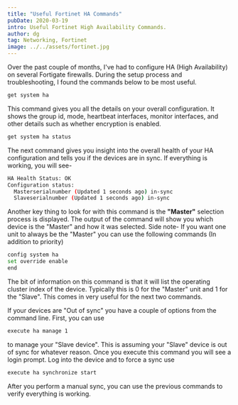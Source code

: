 ```yaml
---
title: "Useful Fortinet HA Commands"
pubDate: 2020-03-19
intro: Useful Fortinet High Availability Commands.
author: dg
tag: Networking, Fortinet
image: ../../assets/fortinet.jpg
---
```


Over the past couple of months, I've had to configure HA (High Availability) on several Fortigate firewalls. During the setup process and troubleshooting, I found the commands below to be most useful.

```bash
get system ha
```

This command gives you all the details on your overall configuration. It shows the group id, mode, heartbeat interfaces, monitor interfaces, and other details such as whether encryption is enabled.

```bash
get system ha status
```

The next command gives you insight into the overall health of your HA configuration and tells you if the devices are in sync. If everything is working, you will see-

```bash
HA Health Status: OK  
Configuration status:  
  Masterserialnumber (Updated 1 seconds ago) in-sync  
  Slaveserialnumber (Updated 1 seconds ago) in-sync
```

Another key thing to look for with this command is the **"Master"** selection process is displayed. The output of the command will show you which device is the "Master" and how it was selected. Side note- If you want one unit to always be the "Master" you can use the following commands (In addition to priority)

```bash
config system ha 
set override enable 
end
```

The bit of information on this command is that it will list the operating cluster index of the device. Typically this is 0 for the "Master" unit and 1 for the "Slave". This comes in very useful for the next two commands.

If your devices are "Out of sync" you have a couple of options from the command line. First, you can use

```bash
execute ha manage 1
```

to manage your "Slave device". This is assuming your "Slave" device is out of sync for whatever reason. Once you execute this command you will see a login prompt. Log into the device and to force a sync use

```bash
execute ha synchronize start
```

After you perform a manual sync, you can use the previous commands to verify everything is working.